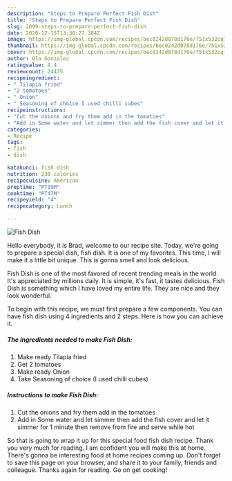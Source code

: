 ```yaml
---
description: "Steps to Prepare Perfect Fish Dish"
title: "Steps to Prepare Perfect Fish Dish"
slug: 2099-steps-to-prepare-perfect-fish-dish
date: 2020-12-15T13:30:27.384Z
image: https://img-global.cpcdn.com/recipes/bec0242d078d176e/751x532cq70/fish-dish-recipe-main-photo.jpg
thumbnail: https://img-global.cpcdn.com/recipes/bec0242d078d176e/751x532cq70/fish-dish-recipe-main-photo.jpg
cover: https://img-global.cpcdn.com/recipes/bec0242d078d176e/751x532cq70/fish-dish-recipe-main-photo.jpg
author: Ola Gonzalez
ratingvalue: 4.4
reviewcount: 24475
recipeingredient:
- " Tilapia fried"
- "2 tomatoes"
- " Onion"
- " Seasoning of choice I used chilli cubes"
recipeinstructions:
- "Cut the onions and fry them add in the tomatoes"
- "Add in Some water and let simmer then add the fish cover and let it simmer for 1 minute then remove from fire and serve while hot"
categories:
- Recipe
tags:
- fish
- dish

katakunci: fish dish 
nutrition: 238 calories
recipecuisine: American
preptime: "PT19M"
cooktime: "PT47M"
recipeyield: "4"
recipecategory: Lunch

---
```



![Fish Dish](https://img-global.cpcdn.com/recipes/bec0242d078d176e/751x532cq70/fish-dish-recipe-main-photo.jpg)

Hello everybody, it is Brad, welcome to our recipe site. Today, we're going to prepare a special dish, fish dish. It is one of my favorites. This time, I will make it a little bit unique. This is gonna smell and look delicious.



Fish Dish is one of the most favored of recent trending meals in the world. It's appreciated by millions daily. It is simple, it's fast, it tastes delicious. Fish Dish is something which I have loved my entire life. They are nice and they look wonderful.


To begin with this recipe, we must first prepare a few components. You can have fish dish using 4 ingredients and 2 steps. Here is how you can achieve it.

<!--inarticleads1-->

##### The ingredients needed to make Fish Dish:

1. Make ready  Tilapia fried
1. Get 2 tomatoes
1. Make ready  Onion
1. Take  Seasoning of choice (I used chilli cubes)




<!--inarticleads2-->

##### Instructions to make Fish Dish:

1. Cut the onions and fry them add in the tomatoes
1. Add in Some water and let simmer then add the fish cover and let it simmer for 1 minute then remove from fire and serve while hot




So that is going to wrap it up for this special food fish dish recipe. Thank you very much for reading. I am confident you will make this at home. There's gonna be interesting food at home recipes coming up. Don't forget to save this page on your browser, and share it to your family, friends and colleague. Thanks again for reading. Go on get cooking!

